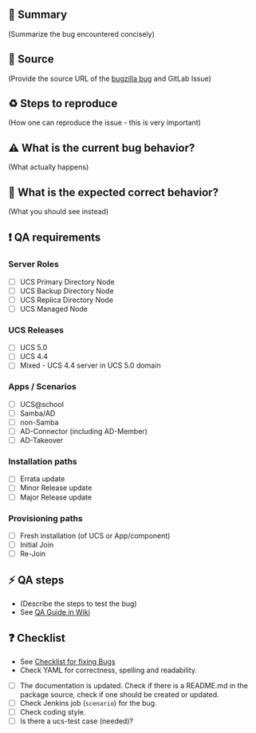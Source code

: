 ## :page_with_curl: Summary

(Summarize the bug encountered concisely)

## :bug: Source

(Provide the source URL of the [bugzilla bug](https://forge.univention.org/bugzilla/) and GitLab Issue)

## :recycle: Steps to reproduce

(How one can reproduce the issue - this is very important)

## :warning: What is the current bug behavior?

(What actually happens)

## :gem: What is the expected correct behavior?

(What you should see instead)

## :exclamation: QA requirements

### Server Roles

* [ ] UCS Primary Directory Node
* [ ] UCS Backup Directory Node
* [ ] UCS Replica Directory Node
* [ ] UCS Managed Node

### UCS Releases

* [ ] UCS 5.0
* [ ] UCS 4.4
* [ ] Mixed - UCS 4.4 server in UCS 5.0 domain

### Apps / Scenarios

* [ ] UCS@school
* [ ] Samba/AD
* [ ] non-Samba
* [ ] AD-Connector (including AD-Member)
* [ ] AD-Takeover

### Installation paths

* [ ] Errata update
* [ ] Minor Release update
* [ ] Major Release update

### Provisioning paths

* [ ] Fresh installation (of UCS or App/component)
* [ ] Initial Join
* [ ] Re-Join

## :zap: QA steps

* (Describe the steps to test the bug)
* See [QA Guide in Wiki](https://univention.gitpages.knut.univention.de/internal/dev-onboarding/dev-workflow/review.html)

## :question: Checklist

* See [Checklist for fixing Bugs](https://univention.gitpages.knut.univention.de/internal/dev-onboarding/dev-workflow/review.html)
* Check YAML for correctness, spelling and readability.
* [ ] The documentation is updated. Check if there is a README.md in the package source, check if one should be created or updated.
* [ ] Check Jenkins job (`scenario`) for the bug.
* [ ] Check coding style.
* [ ] Is there a ucs-test case (needed)?
